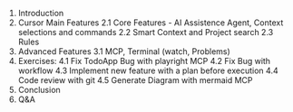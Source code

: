 1. Introduction
2. Cursor Main Features
 2.1 Core Features - AI Assistence Agent, Context selections and commands
 2.2 Smart Context and Project search
 2.3 Rules
3. Advanced Features
 3.1 MCP, Terminal (watch, Problems)
4. Exercises:
 4.1 Fix TodoApp Bug with playright MCP
 4.2 Fix Bug with workflow
 4.3 Implement new feature with a plan before execution
 4.4 Code review with git
 4.5 Generate Diagram with mermaid MCP
6. Conclusion
7. Q&A


